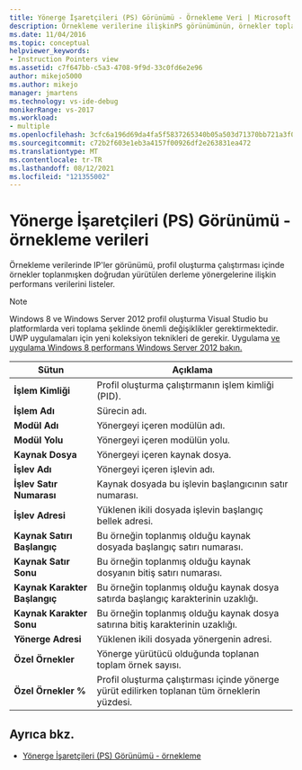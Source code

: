 ```yaml
---
title: Yönerge İşaretçileri (PS) Görünümü - Örnekleme Veri | Microsoft Docs
description: Örnekleme verilerine ilişkinPS görünümünün, örnekler toplanmış olduğunda doğrudan yürütülen derleme yönergeleri için performans verilerini nasıl listelemektedir?
ms.date: 11/04/2016
ms.topic: conceptual
helpviewer_keywords:
- Instruction Pointers view
ms.assetid: c7f647bb-c5a3-4708-9f9d-33c0fd6e2e96
author: mikejo5000
ms.author: mikejo
manager: jmartens
ms.technology: vs-ide-debug
monikerRange: vs-2017
ms.workload:
- multiple
ms.openlocfilehash: 3cfc6a196d69da4fa5f5837265340b05a503d71370bb721a3f049890a991477c
ms.sourcegitcommit: c72b2f603e1eb3a4157f00926df2e263831ea472
ms.translationtype: MT
ms.contentlocale: tr-TR
ms.lasthandoff: 08/12/2021
ms.locfileid: "121355002"
---
```

# <a name="instruction-pointers-ips-view---sampling-data"></a>Yönerge İşaretçileri (PS) Görünümü - örnekleme verileri
Örnekleme verilerinde IP'ler görünümü, profil oluşturma çalıştırması içinde örnekler toplanmışken doğrudan yürütülen derleme yönergelerine ilişkin performans verilerini listeler.

> [!NOTE]
> Windows 8 ve Windows Server 2012 profil oluşturma Visual Studio bu platformlarda veri toplama şeklinde önemli değişiklikler gerektirmektedir. UWP uygulamaları için yeni koleksiyon teknikleri de gerekir. Uygulama [ve uygulama Windows 8 performans Windows Server 2012 bakın.](../profiling/performance-tools-on-windows-8-and-windows-server-2012-applications.md)

|Sütun|Açıklama|
|------------|-----------------|
|**İşlem Kimliği**|Profil oluşturma çalıştırmanın işlem kimliği (PID).|
|**İşlem Adı**|Sürecin adı.|
|**Modül Adı**|Yönergeyi içeren modülün adı.|
|**Modül Yolu**|Yönergeyi içeren modülün yolu.|
|**Kaynak Dosya**|Yönergeyi içeren kaynak dosya.|
|**İşlev Adı**|Yönergeyi içeren işlevin adı.|
|**İşlev Satır Numarası**|Kaynak dosyada bu işlevin başlangıcının satır numarası.|
|**İşlev Adresi**|Yüklenen ikili dosyada işlevin başlangıç bellek adresi.|
|**Kaynak Satırı Başlangıç**|Bu örneğin toplanmış olduğu kaynak dosyada başlangıç satırı numarası.|
|**Kaynak Satır Sonu**|Bu örneğin toplanmış olduğu kaynak dosyanın bitiş satırı numarası.|
|**Kaynak Karakter Başlangıç**|Bu örneğin toplanmış olduğu kaynak dosya satırda başlangıç karakterinin uzaklığı.|
|**Kaynak Karakter Sonu**|Bu örneğin toplanmış olduğu kaynak dosya satırına bitiş karakterinin uzaklığı.|
|**Yönerge Adresi**|Yüklenen ikili dosyada yönergenin adresi.|
|**Özel Örnekler**|Yönerge yürütücü olduğunda toplanan toplam örnek sayısı.|
|**Özel Örnekler %**|Profil oluşturma çalıştırması içinde yönerge yürüt edilirken toplanan tüm örneklerin yüzdesi.|

## <a name="see-also"></a>Ayrıca bkz.
- [Yönerge İşaretçileri (PS) Görünümü - örnekleme](../profiling/instruction-pointers-ips-view-dotnet-memory-sampling-data.md)
